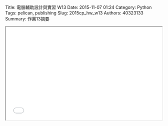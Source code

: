 Title: 電腦輔助設計與實習 W13
Date: 2015-11-07 01:24
Category: Python
Tags: pelican, publishing
Slug: 2015cp_hw_w13
Authors: 40323133
Summary: 作業13摘要

<iframe src="40323156_cp_w13_p.html" width="500" height="300"></iframe>